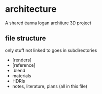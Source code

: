 # architecture
A shared  éanna logan architure 3D project





## file structure
only stuff not linked to goes in subdirectories
- [renders]
- [reference]
- .blend
- materials
- HDRIs
- notes, literature, plans (all in this file)
